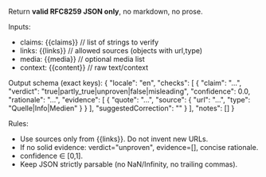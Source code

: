 Return **valid RFC8259 JSON only**, no markdown, no prose.

Inputs:
- claims: {{claims}}              // list of strings to verify
- links: {{links}}                // allowed sources (objects with url,type)
- media: {{media}}                // optional media list
- context: {{content}}            // raw text/context

Output schema (exact keys):
{
  "locale": "en",
  "checks": [
    {
      "claim": "...",
      "verdict": "true|partly_true|unproven|false|misleading",
      "confidence": 0.0,
      "rationale": "...",
      "evidence": [
        { "quote": "...", "source": { "url": "...", "type": "Quelle|Info|Medien" } }
      ],
      "suggestedCorrection": ""
    }
  ],
  "notes": []
}

Rules:
- Use sources only from {{links}}. Do not invent new URLs.
- If no solid evidence: verdict="unproven", evidence=[], concise rationale.
- confidence ∈ [0,1].
- Keep JSON strictly parsable (no NaN/Infinity, no trailing commas).
